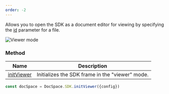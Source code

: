 ```yaml
---
order: -2
---
```


Allows you to open the SDK as a document editor for viewing by specifying the [id](../../Config/index.md#id) parameter for a file.

![Viewer mode](/assets/images/docspace/viewer-mode.png)

### Method

| Name                                            | Description                                     |
| ----------------------------------------------- | ----------------------------------------------- |
| [initViewer](../../Methods/index.md#initviewer) | Initializes the SDK frame in the "viewer" mode. |

``` javascript
const docSpace = DocSpace.SDK.initViewer({config})
```
